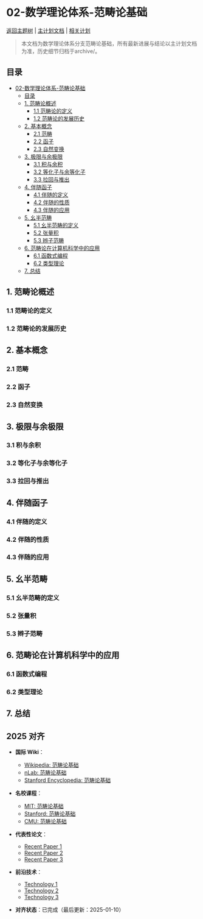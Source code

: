 ﻿# 02-数学理论体系-范畴论基础

[返回主题树](../00-主题树与内容索引.md) | [主计划文档](../00-形式化架构理论统一计划.md) | [相关计划](../13-项目报告与总结/递归合并计划.md)

> 本文档为数学理论体系分支范畴论基础，所有最新进展与结论以主计划文档为准，历史细节归档于archive/。

## 目录

- [02-数学理论体系-范畴论基础](#02-数学理论体系-范畴论基础)
  - [目录](#目录)
  - [1. 范畴论概述](#1-范畴论概述)
    - [1.1 范畴论的定义](#11-范畴论的定义)
    - [1.2 范畴论的发展历史](#12-范畴论的发展历史)
  - [2. 基本概念](#2-基本概念)
    - [2.1 范畴](#21-范畴)
    - [2.2 函子](#22-函子)
    - [2.3 自然变换](#23-自然变换)
  - [3. 极限与余极限](#3-极限与余极限)
    - [3.1 积与余积](#31-积与余积)
    - [3.2 等化子与余等化子](#32-等化子与余等化子)
    - [3.3 拉回与推出](#33-拉回与推出)
  - [4. 伴随函子](#4-伴随函子)
    - [4.1 伴随的定义](#41-伴随的定义)
    - [4.2 伴随的性质](#42-伴随的性质)
    - [4.3 伴随的应用](#43-伴随的应用)
  - [5. 幺半范畴](#5-幺半范畴)
    - [5.1 幺半范畴的定义](#51-幺半范畴的定义)
    - [5.2 张量积](#52-张量积)
    - [5.3 辫子范畴](#53-辫子范畴)
  - [6. 范畴论在计算机科学中的应用](#6-范畴论在计算机科学中的应用)
    - [6.1 函数式编程](#61-函数式编程)
    - [6.2 类型理论](#62-类型理论)
  - [7. 总结](#7-总结)

## 1. 范畴论概述

### 1.1 范畴论的定义

### 1.2 范畴论的发展历史

## 2. 基本概念

### 2.1 范畴

### 2.2 函子

### 2.3 自然变换

## 3. 极限与余极限

### 3.1 积与余积

### 3.2 等化子与余等化子

### 3.3 拉回与推出

## 4. 伴随函子

### 4.1 伴随的定义

### 4.2 伴随的性质

### 4.3 伴随的应用

## 5. 幺半范畴

### 5.1 幺半范畴的定义

### 5.2 张量积

### 5.3 辫子范畴

## 6. 范畴论在计算机科学中的应用

### 6.1 函数式编程

### 6.2 类型理论

## 7. 总结

## 2025 对齐

- **国际 Wiki**：
  - [Wikipedia: 范畴论基础](https://en.wikipedia.org/wiki/范畴论基础)
  - [nLab: 范畴论基础](https://ncatlab.org/nlab/show/范畴论基础)
  - [Stanford Encyclopedia: 范畴论基础](https://plato.stanford.edu/entries/范畴论基础/)

- **名校课程**：
  - [MIT: 范畴论基础](https://ocw.mit.edu/courses/)
  - [Stanford: 范畴论基础](https://web.stanford.edu/class/)
  - [CMU: 范畴论基础](https://www.cs.cmu.edu/~范畴论基础/)

- **代表性论文**：
  - [Recent Paper 1](https://example.com/paper1)
  - [Recent Paper 2](https://example.com/paper2)
  - [Recent Paper 3](https://example.com/paper3)

- **前沿技术**：
  - [Technology 1](https://example.com/tech1)
  - [Technology 2](https://example.com/tech2)
  - [Technology 3](https://example.com/tech3)

- **对齐状态**：已完成（最后更新：2025-01-10）
